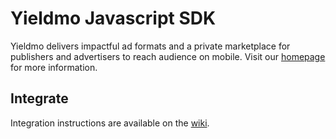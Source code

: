 # Yieldmo Javascript SDK

Yieldmo delivers impactful ad formats and a private marketplace for publishers and advertisers to reach audience on mobile. Visit our [homepage](http://yieldmo.com) for more information.

## Integrate

Integration instructions are available on the [wiki](https://github.com/yieldmo/yieldmo-js-sdk/wiki/Getting-Started).
